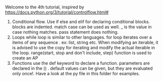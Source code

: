 Welcome to the 4th tutorial, inspired by https://docs.python.org/3/tutorial/controlflow.html#
1. Conditional flow.
Use if else and elif for declaring conditional blocks. blocks are indented.
match case can be used as well. _ is the value in case nothing matches.
pass statement does nothing.
2. Loops
while loop is similar to other languages. for loop iterates over a items of any sequence . ex: list, string etc. When modifying an iterable, it is advised to use the copy for iterating and modify the actual iterable in the loop.
range(start, stop and don't include, step) function is used to create an AP
3. Functions
use the def keyword to declare a function. parameters are declared in the () . default values can be given, but they are evaluated only once!. 
Have a look at the py file in this folder for examples.
